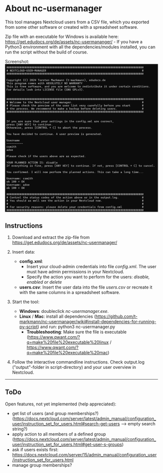 # About nc-usermanager

This tool manages Nextcloud users from a CSV file, which you exported from some other software or created with a spreadsheet software.

Zip file with an executable for Windows is available here: https://get.edudocs.org/de/assets/nc-usermananger/ - If you have a Python3 environment with all the dependencies/modules installed, you can run the script without the build of course.

Screenshot:
![Screenshot from Windows commandline](https://github.com/t-markmann/nc-usermanager/blob/master/screenshot.png)

## Instructions

1. Download and extract the zip-file from https://get.edudocs.org/de/assets/nc-usermanager/

2. Insert data:
    * __config.xml__:
       * Insert your cloud-admin credentials into file _config.xml_. The user must have admin permissions in your Nextcloud.
       * Specify the action you want to perform for the users: *disable, enabled or delete*
    * __users.csv__: Insert the user data into the file _users.csv_ or recreate it with the same columns in a spreadsheet software.

3. Start the tool:
    * __Windows__: doubleclick _nc-usermanager.exe_.
    * __Linux__ / __Mac__: install all dependencies (https://github.com/t-markmann/nc-usermanager/wiki#install-dependencies-for-running-py-script) and run: python3 nc-usermanager.py
    	* __Troubleshooting__: Make sure the file is executable (https://www.qwant.com/?q=make%20file%20executable%20linux / https://www.qwant.com/?q=make%20file%20executable%20mac)

4. Follow the interactive commandline instructions. Check output.log ("output"-folder in script-directory) and your user overview in Nextcloud.


---

## ToDo

Open features, not yet implemented (help appreciated): 
* get list of users (and group memberships?) (https://docs.nextcloud.com/server/latest/admin_manual/configuration_user/instruction_set_for_users.html#search-get-users --> empty search string?)
* apply action to all members of a defined group (https://docs.nextcloud.com/server/latest/admin_manual/configuration_user/instruction_set_for_users.html#get-user-s-groups)
* ask if users exists first: https://docs.nextcloud.com/server/15/admin_manual/configuration_user/instruction_set_for_users.html
* manage group memberships?
